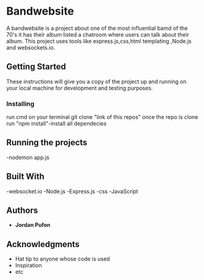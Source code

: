 # Bandwebsite

A bandwebsite is a project about one of the most influential bamd of the 70's it has their album listed a chatroom where users can talk about their album.
This project uses tools like express.js,css,html templating ,Node.js and websockets.io.

## Getting Started

These instructions will give you a copy of the project up and running on
your local machine for development and testing purposes.


### Installing

run cmd on your terminal
git clone "link of this repos"
once the repo is clone run "npm install"-install all dependecies

## Running the projects

-nodemon app.js

## Built With

  -websocket.io
  -Node.js
  -Express.js
  -css
  -JavaScript


## Authors

 - **Jordan Pufon** 

## Acknowledgments

  - Hat tip to anyone whose code is used
  - Inspiration
  - etc
